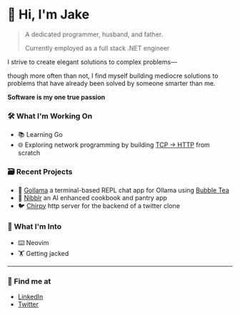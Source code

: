 # 👋 Hi, I'm Jake

> A dedicated programmer, husband, and father.
>
> Currently employed as a full stack .NET engineer

I strive to create elegant solutions to complex problems—

though more often than not, I find myself building mediocre solutions to problems that have already been solved by someone smarter than me.

**Software is my one true passion**

### 🛠️ What I'm Working On
- 📚 Learning Go
- 🌐 Exploring network programming by building [TCP -> HTTP](https://github.com/portbound/tcp-to-http) from scratch
  
### 🗃️ Recent Projects
- 🦙 [Gollama](https://github.com/portbound/go-llama) a terminal-based REPL chat app for Ollama using [Bubble Tea](https://github.com/charmbracelet/bubbletea)
- 🥘 [Nibblr](https://github.com/portbound/nibblrv2) an AI enhanced cookbook and pantry app
- 🐦️ [Chirpy](https://github.com/portbound/bootdev-httpserver) http server for the backend of a twitter clone

### 💭 What I'm Into
- ⌨️ Neovim
- 🏋️ Getting jacked

--- 

### 🌱 Find me at

- [LinkedIn](https://www.linkedin.com/in/jake-levy)
- [Twitter](https://x.com/port_bound)

